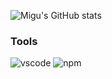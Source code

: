 ![Migu's GitHub stats](https://github-readme-stats.vercel.app/api?username=migu-star&show_icons=true&theme=transparent)

  ### Tools
  ![vscode](https://img.shields.io/badge/vscode-030314?style=for-the-badge&logo=visual-studio-code&logoColor=D6E7FF)
  ![npm](https://img.shields.io/badge/npm-030314?style=for-the-badge&logo=npm&logoColor=D6E7FF)
